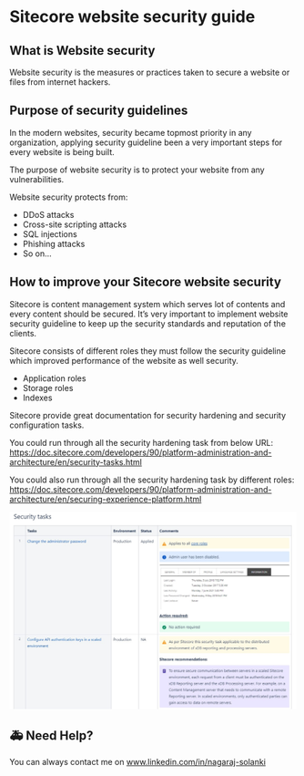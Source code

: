 # Sitecore website security guide

## What is Website security

Website security is the measures or practices taken to secure a website or files from internet hackers.

## Purpose of security guidelines

In the modern websites, security became topmost priority in any organization, applying security guideline been a very important steps for every website is being built.

The purpose of website security is to protect your website from any vulnerabilities.

Website security protects from:

* DDoS attacks
* Cross-site scripting attacks
* SQL injections
* Phishing attacks
* So on...

## How to improve your Sitecore website security
Sitecore is content management system which serves lot of contents and every content should be secured. It’s very important to implement website security guideline to keep up the security standards and reputation of the clients.

Sitecore consists of different roles they must follow the security guideline which improved performance of the website as well security.
-	Application roles
-	Storage roles
-	Indexes

Sitecore provide great documentation for security hardening and security configuration tasks.

You could run through all the security hardening task from below URL:
https://doc.sitecore.com/developers/90/platform-administration-and-architecture/en/security-tasks.html

You could also run through all the security hardening task by different roles:
https://doc.sitecore.com/developers/90/platform-administration-and-architecture/en/securing-experience-platform.html

![I have used this format as secutiry check-list](../.gitbook/assets/screenshot-sc-security.jpg)


## 🚑 Need Help?

You can always contact me on www.linkedin.com/in/nagaraj-solanki
